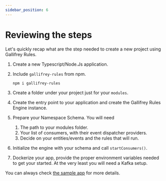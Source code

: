 ```yaml
---
sidebar_position: 6
---
```

# Reviewing the steps

Let's quickly recap what are the step needed to create a new project using Gallifrey Rules. 

1. Create a new Typescript/Node.Js application.
2. Include `gallifrey-rules` from npm.

   ```shell
   npm i gallifrey-rules
   ```
3. Create a folder under your project just for your `modules`.
4. Create the entry point to your application and create the Gallifrey Rules Engine instance.
5. Prepare your Namespace Schema. You will need
   1. The path to your modules folder.
   2. Your list of consumers, with their event dispatcher providers.
   3. Decide on your entities/events and the rules that will run.
6. Initialize the engine with your schema and call `startConsumers()`.
7. Dockerize your app, provide the proper environment variables needed to get your started. At 
the very least you will need a Kafka setup.

You can always check [the sample app](https://github.com/ralphv/gallifrey-rules-sample/) for more details.
